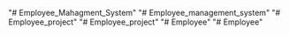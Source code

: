 "# Employee_Mahagment_System" 
"# Employee_management_system" 
"# Employee_project" 
"# Employee_project" 
"# Employee" 
"# Employee" 
